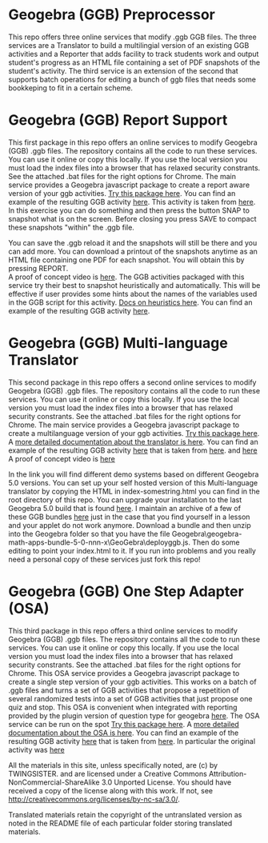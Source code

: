 # Geogebra (GGB) Preprocessor
This repo offers  three online services that modify .ggb GGB files. The three services are 
a Translator to build a multilingial version of an existing GGB activities and a Reporter that adds facility to track students work and output student's progress as an HTML file containing a set of PDF snapshots of the student's activity. The third service is an extension of the second that supports batch 
operations for editing a bunch of ggb files that needs some bookkeping to fit in a certain scheme. 
# Geogebra (GGB) Report Support
This first package in this repo offers an online services to modify Geogebra (GGB) .ggb files. The repository contains all the 
code to run these services. You can use it online or copy this locally. If you use the local version you  must load the index
files into a browser that has relaxed security constrants. See the attached .bat files for the right options for Chrome.
The main service provides a  Geogebra javascript package to create a report aware  version of your ggb activities.
[Try this package here](https://twingsister.github.io/GeogebraMultilanguageTranslator/index-private-687-wreporter.html).
You can find an example of the resulting GGB activity [here](https://twingsister.github.io/GeogebraMultilanguageTranslator/examplereport.html). 
This activity is taken from [here](href="http://www.lycee-valin.fr/maths/exercices_en_ligne/moodle.html).
In this exercise you can do something and then  press the button SNAP to snapshot what is on the screen. 
Before closing you press SAVE to compact these snapshots "within" the .ggb file. 

You can save the .ggb  reload it and the snapshots will still be there and you can add more. 
You can download a printout of the snapshots anytime as an HTML file containing one PDF for each snapshot. You will obtain this  by pressing REPORT.  
A proof of concept video is [here](https://youtu.be/75jz8ql19-U).
The GGB activities packaged with this service try their best to snapshot heuristically and automatically. This will be effective if user provides some hints about the names of the variables used in the GGB script for this activity. 
[Docs on heuristics here](https://twingsister.github.io/GeogebraMultilanguageTranslator/indexheurdocreport.html).
You can find an example of the resulting GGB activity [here](https://twingsister.github.io/GeogebraMultilanguageTranslator/examplereport.html).
# Geogebra (GGB) Multi-language Translator
This second package in this repo offers a second online services to modify Geogebra (GGB) .ggb files. The repository contains all the 
code to run these services. You can use it online or copy this locally. If you use the local version you  must load the index
files into a browser that has relaxed security constrants. See the attached .bat files for the right options for Chrome.
The main service provides a  Geogebra javascript package to create a multilanguage version of your ggb activities.
[Try this package here](https://twingsister.github.io/GeogebraMultilanguageTranslator/indexGGBver.html).
A [more detailed documentation about the translator is here](https://twingsister.github.io/GeogebraMultilanguageTranslator/indexGGBver.html). 
You can find an example of the resulting GGB activity [here](https://twingsister.github.io/GeogebraMultilanguageTranslator/example.html) 
that is taken from [here](href="http://www.lycee-valin.fr/maths/exercices_en_ligne/moodle.html). and [here](https://twingsister.github.io/GeogebraMultilanguageTranslator/origexample.html) 
A proof of concept video is [here](https://www.youtube.com/watch?v=A8KA8vFJ0YQ)

In the link you will find different demo systems based on different Geogebra 5.0 versions.
You can set up your self hosted version of this Multi-language translator by copying the HTML
in index-somestring.html  you can find in the root directory of this repo.
You can upgrade your installation to the last Geogebra 5.0 build that is found [here](https://download.geogebra.org/package/geogebra-math-apps-bundle).
I maintain an archive of a few of these GGB bundles [here](https://github.com/TWINGSISTER/Geogebra-Javascript-Bundle) just in the case that you find yourself in a lesson and your applet do not work anymore.
Download a bundle and then unzip into the Geogebra folder so that you have the file 
Geogebra\geogebra-math-apps-bundle-5-0-nnn-x\GeoGebra\deployggb.js. 
Then do some editing to  point your index.html to it. 
If you run into problems and you really need a personal copy of these services just fork this repo!
# Geogebra (GGB) One Step Adapter (OSA)
This third package in this repo offers a third online services to modify Geogebra (GGB) .ggb files. The repository contains all the 
code to run these services. You can use it online or copy this locally. If you use the local version you  must load the index
files into a browser that has relaxed security constrants. See the attached .bat files for the right options for Chrome.
This OSA service provides a  Geogebra javascript package to create a single step version of your ggb activities. This works on a batch of .ggb files and turns a set of  GGB activities that  propose a repetition of several randomized tests into a set of GGB activities that just propose one quiz and stop. 
This OSA is convenient when integrated with reporting provided by the plugin version of question type for geogebra [here](https://github.com/TWINGSISTER/moodle-qtype_geogebra). The OSA service can be run on the spot  [Try this package here](https://twingsister.github.io/GeogebraMultilanguageTranslator/index-private-latest-OSA.html).
A [more detailed documentation about the OSA is here](https://twingsister.github.io/GeogebraMultilanguageTranslator/indexGGBOSAver.html). 
You can find an example of the resulting GGB activity [here](https://twingsister.github.io/GeogebraMultilanguageTranslator/example-osa.html) 
that is taken from
[here](href="http://www.lycee-valin.fr/maths/exercices_en_ligne/moodle.html). In particular the original activity was 
[here](https://twingsister.github.io/GeogebraMultilanguageTranslator/origexample-osa.html) 

All the materials in this site, unless specifically noted, are (c) by  TWINGSISTER.
 and are licensed under a Creative Commons Attribution-NonCommercial-ShareAlike 3.0 Unported License. 
You should have received a copy of the license along with this
work.  If not, see <http://creativecommons.org/licenses/by-nc-sa/3.0/>.

Translated materials retain the copyright of the untranslated version as noted in the README file of each particular folder storing translated materials.
